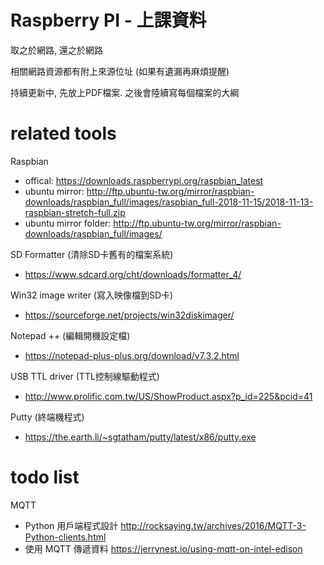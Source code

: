 # Raspberry PI - 上課資料
取之於網路, 還之於網路

相關網路資源都有附上來源位址 (如果有遺漏再麻煩提醒)

持續更新中, 先放上PDF檔案. 之後會陸續寫每個檔案的大綱

# related tools
Raspbian
* offical: https://downloads.raspberrypi.org/raspbian_latest
* ubuntu mirror: http://ftp.ubuntu-tw.org/mirror/raspbian-downloads/raspbian_full/images/raspbian_full-2018-11-15/2018-11-13-raspbian-stretch-full.zip
* ubuntu mirror folder: http://ftp.ubuntu-tw.org/mirror/raspbian-downloads/raspbian_full/images/


SD Formatter (清除SD卡舊有的檔案系統)
 * https://www.sdcard.org/cht/downloads/formatter_4/

Win32 image writer (寫入映像檔到SD卡)
* https://sourceforge.net/projects/win32diskimager/

Notepad ++ (編輯開機設定檔)
* https://notepad-plus-plus.org/download/v7.3.2.html

USB TTL driver (TTL控制線驅動程式)
* http://www.prolific.com.tw/US/ShowProduct.aspx?p_id=225&pcid=41

Putty (終端機程式)
* https://the.earth.li/~sgtatham/putty/latest/x86/putty.exe


# todo list
MQTT
* Python 用戶端程式設計 http://rocksaying.tw/archives/2016/MQTT-3-Python-clients.html
* 使用 MQTT 傳遞資料 https://jerrynest.io/using-mqtt-on-intel-edison
